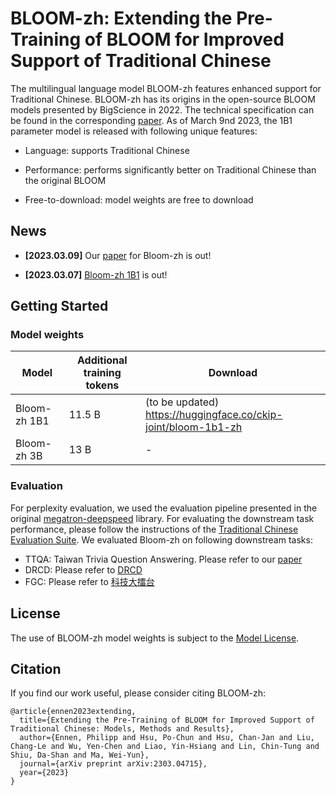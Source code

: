 # BLOOM-zh: Extending the Pre-Training of BLOOM for Improved Support of Traditional Chinese

The multilingual language model BLOOM-zh features enhanced support for Traditional Chinese. BLOOM-zh has its origins in the open-source BLOOM models presented by BigScience in 2022. The technical specification can be found in the corresponding [paper](https://arxiv.org/abs/2303.04715). As of March 9nd 2023, the 1B1 parameter model is released with following unique features:

- Language: supports Traditional Chinese

- Performance: performs significantly better on Traditional Chinese than the original BLOOM

- Free-to-download: model weights are free to download 

## News

- **[2023.03.09]** Our [paper](https://arxiv.org/abs/2303.04715) for Bloom-zh is out!

- **[2023.03.07]** [Bloom-zh 1B1](https://huggingface.co/ckip-joint/bloom-1b1-zh) is out!

## Getting Started

### Model weights

| Model        | Additional training tokens | Download                                       |
| ------------ | --------------- | ---------------------------------------------- |
| Bloom-zh 1B1 | 11.5 B           | (to be updated) https://huggingface.co/ckip-joint/bloom-1b1-zh |
| Bloom-zh 3B  | 13 B           | -                                              |

### Evaluation

For perplexity evaluation, we used the evaluation pipeline presented in the original [megatron-deepspeed](https://github.com/microsoft/Megatron-DeepSpeed) library. For evaluating the downstream task performance, please follow the instructions of the [Traditional Chinese Evaluation Suite](https://github.com/CKIP-Joint/Evaluator). We evaluated Bloom-zh on following downstream tasks:

- TTQA: Taiwan Trivia Question Answering. Please refer to our [paper](https://arxiv.org/abs/2303.04715) 
- DRCD: Please refer to [DRCD](https://github.com/DRCKnowledgeTeam/DRCD)
- FGC: Please refer to [科技大擂台](https://scidm.nchc.org.tw/dataset/grandchallenge2020/resource/af730fe7-7f95-4af2-b4f4-1ca09406b35a)

## License

The use of BLOOM-zh model weights is subject to the [Model License](https://huggingface.co/ckip-joint/bloom-1b1-zh/blob/main/LICENSE_MR.md).

## Citation

If you find our work useful, please consider citing BLOOM-zh:

```
@article{ennen2023extending,
  title={Extending the Pre-Training of BLOOM for Improved Support of Traditional Chinese: Models, Methods and Results},
  author={Ennen, Philipp and Hsu, Po-Chun and Hsu, Chan-Jan and Liu, Chang-Le and Wu, Yen-Chen and Liao, Yin-Hsiang and Lin, Chin-Tung and Shiu, Da-Shan and Ma, Wei-Yun},
  journal={arXiv preprint arXiv:2303.04715},
  year={2023}
}
```

